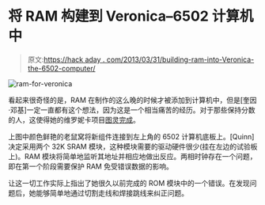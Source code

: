 # 将 RAM 构建到 Veronica–6502 计算机中

> 原文:[https://hack aday . com/2013/03/31/building-ram-into-Veronica-the-6502-computer/](https://hackaday.com/2013/03/31/building-ram-into-veronica-the-6502-computer/)

![ram-for-veronica](../Images/c114b6b6849b96fcf467641244bced0b.png)

看起来很奇怪的是，RAM 在制作的这么晚的时候才被添加到计算机中，但是[奎因·邓基]一定一直都有这个想法，因为这是一个相当痛苦的经历。对于那些保持分数的人，这使得她的维罗妮卡项目[图灵完成](http://en.wikipedia.org/wiki/Turing_completeness)。

上图中颜色鲜艳的老鼠窝将新组件连接到左上角的 6502 计算机底板上。[Quinn]决定采用两个 32K SRAM 模块，这种模块需要的驱动硬件很少(挂在左边的试验板上)。RAM 模块将简单地监听其地址并相应地做出反应。两相时钟存在一个问题，即在第一个阶段需要保护 RAM 免受错误数据的影响。

让这一切工作实际上指出了她很久以前完成的 ROM 模块中的一个错误。在发现问题后，她能够简单地通过切割走线和焊接跳线来纠正问题。
